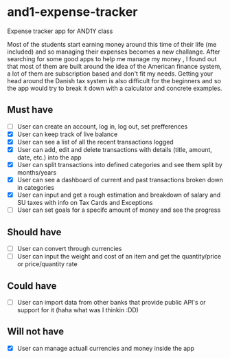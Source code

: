 # and1-expense-tracker
Expense tracker app for AND1Y class

Most of the students start earning money around this time of their life (me included) and so managing their expenses becomes a new challange.
After searching for some good apps to help me manage my money ,
I found out that most of them are built around the idea of the American finance system, a lot of them are subscription based and don't fit my needs.
Getting your head around the Danish tax system is also difficult for the beginners and so the app would try to break it down with a calculator and concrete examples.

## Must have

- [ ] User can create an account, log in, log out, set prefferences
- [x] User can keep track of live balance
- [x] User can see a list of all the recent transactions logged
- [x] User can add, edit and delete transactions with details (title, amount, date, etc.) into the app
- [x] User can split transactions into defined categories and see them split by months/years
- [x] User can see a dashboard of current and past transactions broken down in categories
- [x] User can input and get a rough estimation and breakdown of salary and SU taxes with info on Tax Cards and Exceptions
- [ ] User can set goals for a specifc amount of money and see the progress

## Should have
- [ ] User can convert through currencies 
- [ ] User can input the weight and cost of an item and get the quantity/price or price/quantity rate

## Could have
- [ ] User can import data from other banks that provide public API's or support for it (haha what was I thinkin :DD)

## Will not have

- [x] User can manage actuall currencies and money inside the app
